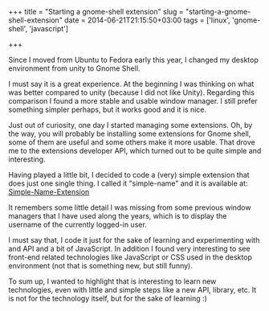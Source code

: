 +++
title = "Starting a gnome-shell extension"
slug = "starting-a-gnome-shell-extension"
date = 2014-06-21T21:15:50+03:00
tags = ['linux', 'gnome-shell', 'javascript']

+++

Since I moved from Ubuntu to Fedora early this year, I changed my
desktop environment from unity to Gnome Shell.

I must say it is a great experience. At the beginning I was thinking on
what was better compared to unity (because I did not like Unity).
Regarding this comparison I found a more stable and usable window
manager. I still prefer something simpler perhaps, but it works good and
it is nice.

Just out of curiosity, one day I started managing some extensions. Oh,
by the way, you will probably be installing some extensions for Gnome
shell, some of them are useful and some others make it more usable. That
drove me to the extensions developer API, which turned out to be quite
simple and interesting.

Having played a little bit, I decided to code a (very) simple extension
that does just one single thing. I called it \"simple-name\" and it is
available at:
[Simple-Name-Extension](https://extensions.gnome.org/extension/807/simple-name/)

It remembers some little detail I was missing from some previous window
managers that I have used along the years, which is to display the
username of the currently logged-in user.

I must say that, I code it just for the sake of learning and
experimenting with and API and a bit of JavaScript. In addition I found
very interesting to see front-end related technologies like JavaScript
or CSS used in the desktop environment (not that is something new, but
still funny).

To sum up, I wanted to highlight that is interesting to learn new
technologies, even with little and simple steps like a new API, library,
etc. It is not for the technology itself, but for the sake of learning
:)
